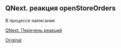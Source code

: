 ## QNext. реакция openStoreOrders

В процессе написания



[QNext. Перечень реакций](/docs-test/ph/reactions)
  
[Original](https://telegra.ph/QNext-admin-reaction-openStoreOrders-05-09)